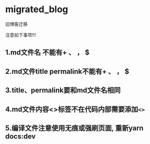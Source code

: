# migrated_blog
旧博客迁移


注意如下事项!!!
## 1.md文件名 不能有+ 、 ， $ 
## 2.md文件title permalink不能有+ 、 ， $ 
## 3.title、permalink要和md文件名相同
## 4.md文件内容<>标签不在代码内部需要添加`<>`
## 5.编译文件注意使用无痕或强刷页面, 重新yarn docs:dev
